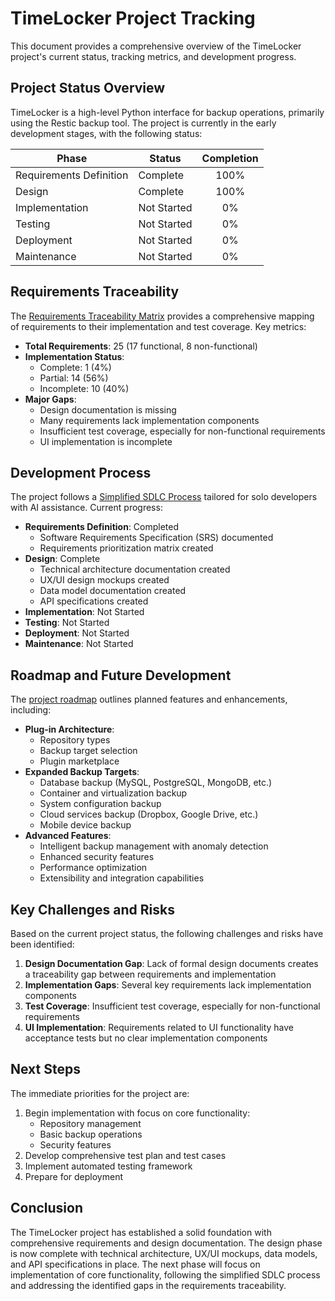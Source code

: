 # TimeLocker Project Tracking

This document provides a comprehensive overview of the TimeLocker project's current status, tracking metrics, and development progress.

## Project Status Overview

TimeLocker is a high-level Python interface for backup operations, primarily using the Restic backup tool. The project is currently in the early development
stages, with the following status:

| Phase                   | Status      | Completion |
|-------------------------|-------------|:----------:|
| Requirements Definition | Complete    |    100%    |
| Design                  | Complete    |    100%    |
| Implementation          | Not Started |     0%     |
| Testing                 | Not Started |     0%     |
| Deployment              | Not Started |     0%     |
| Maintenance             | Not Started |     0%     |

## Requirements Traceability

The [Requirements Traceability Matrix](Requirements-Traceability-Matrix.md) provides a comprehensive mapping of requirements to their implementation and test
coverage. Key metrics:

- **Total Requirements**: 25 (17 functional, 8 non-functional)
- **Implementation Status**:
    - Complete: 1 (4%)
    - Partial: 14 (56%)
    - Incomplete: 10 (40%)
- **Major Gaps**:
    - Design documentation is missing
    - Many requirements lack implementation components
    - Insufficient test coverage, especially for non-functional requirements
    - UI implementation is incomplete

## Development Process

The project follows a [Simplified SDLC Process](simplified-process-checklist.md) tailored for solo developers with AI assistance. Current progress:

- **Requirements Definition**: Completed
    - Software Requirements Specification (SRS) documented
    - Requirements prioritization matrix created
- **Design**: Complete
    - Technical architecture documentation created
    - UX/UI design mockups created
    - Data model documentation created
    - API specifications created
- **Implementation**: Not Started
- **Testing**: Not Started
- **Deployment**: Not Started
- **Maintenance**: Not Started

## Roadmap and Future Development

The [project roadmap](ROADMAP.md) outlines planned features and enhancements, including:

- **Plug-in Architecture**:
    - Repository types
    - Backup target selection
    - Plugin marketplace
- **Expanded Backup Targets**:
    - Database backup (MySQL, PostgreSQL, MongoDB, etc.)
    - Container and virtualization backup
    - System configuration backup
    - Cloud services backup (Dropbox, Google Drive, etc.)
    - Mobile device backup
- **Advanced Features**:
    - Intelligent backup management with anomaly detection
    - Enhanced security features
    - Performance optimization
    - Extensibility and integration capabilities

## Key Challenges and Risks

Based on the current project status, the following challenges and risks have been identified:

1. **Design Documentation Gap**: Lack of formal design documents creates a traceability gap between requirements and implementation
2. **Implementation Gaps**: Several key requirements lack implementation components
3. **Test Coverage**: Insufficient test coverage, especially for non-functional requirements
4. **UI Implementation**: Requirements related to UI functionality have acceptance tests but no clear implementation components

## Next Steps

The immediate priorities for the project are:

1. Begin implementation with focus on core functionality:
    - Repository management
    - Basic backup operations
    - Security features
2. Develop comprehensive test plan and test cases
3. Implement automated testing framework
4. Prepare for deployment

## Conclusion

The TimeLocker project has established a solid foundation with comprehensive requirements and design documentation. The design phase is now complete with
technical architecture, UX/UI mockups, data models, and API specifications in place. The next phase will focus on implementation of core functionality,
following the simplified SDLC process and addressing the identified gaps in the requirements traceability.
